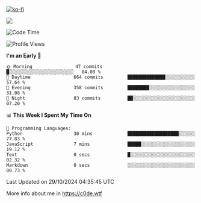 [![ko-fi](https://ko-fi.com/img/githubbutton_sm.svg)](https://ko-fi.com/Z8Z4Y2LKX)

<a href="https://wakatime.com"><img src="https://wakatime.com/share/@c0dezin/b7f18a7c-ab3a-40b8-8bc7-b1b7bf71f1d6.svg" /></a>

<!--START_SECTION:waka-->
![Code Time](http://img.shields.io/badge/Code%20Time-130%20hrs%2019%20mins-blue)

![Profile Views](http://img.shields.io/badge/Profile%20Views-2-blue)

**I'm an Early 🐤** 

```text
🌞 Morning                47 commits          █░░░░░░░░░░░░░░░░░░░░░░░░   04.08 % 
🌆 Daytime                664 commits         ██████████████░░░░░░░░░░░   57.64 % 
🌃 Evening                358 commits         ████████░░░░░░░░░░░░░░░░░   31.08 % 
🌙 Night                  83 commits          ██░░░░░░░░░░░░░░░░░░░░░░░   07.20 % 
```


📊 **This Week I Spent My Time On** 

```text
💬 Programming Languages: 
Python                   30 mins             ███████████████████░░░░░░   77.83 % 
JavaScript               7 mins              █████░░░░░░░░░░░░░░░░░░░░   19.12 % 
Text                     0 secs              █░░░░░░░░░░░░░░░░░░░░░░░░   02.32 % 
Markdown                 0 secs              ░░░░░░░░░░░░░░░░░░░░░░░░░   00.73 % 
```


 Last Updated on 29/10/2024 04:35:45 UTC
<!--END_SECTION:waka-->

More info about me in https://c0de.wtf
